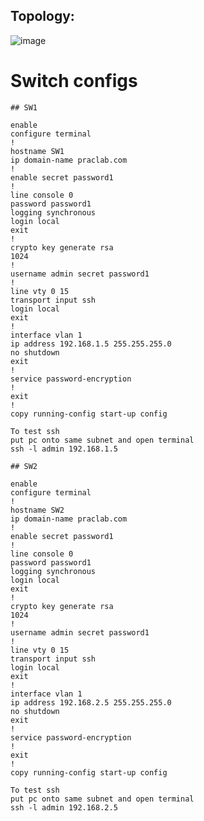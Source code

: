 ## Topology:

![image](https://github.com/zebra-spots/Write-ups/assets/88425510/ac6f6f8b-0e65-4855-aa6a-411e4def14b6)

# Switch configs
~~~~~~
## SW1

enable
configure terminal
!
hostname SW1
ip domain-name praclab.com
!
enable secret password1
!
line console 0
password password1
logging synchronous
login local
exit
!
crypto key generate rsa
1024
!
username admin secret password1
!
line vty 0 15
transport input ssh
login local
exit
!
interface vlan 1
ip address 192.168.1.5 255.255.255.0
no shutdown
exit
!
service password-encryption
!
exit
!
copy running-config start-up config
~~~~~~

~~~~~~
To test ssh
put pc onto same subnet and open terminal
ssh -l admin 192.168.1.5
~~~~~~

~~~~~~
## SW2

enable
configure terminal
!
hostname SW2
ip domain-name praclab.com
!
enable secret password1
!
line console 0
password password1
logging synchronous
login local
exit
!
crypto key generate rsa
1024
!
username admin secret password1
!
line vty 0 15
transport input ssh
login local
exit
!
interface vlan 1
ip address 192.168.2.5 255.255.255.0
no shutdown
exit
!
service password-encryption
!
exit
!
copy running-config start-up config
~~~~~~

~~~~~~
To test ssh
put pc onto same subnet and open terminal
ssh -l admin 192.168.2.5
~~~~~~
